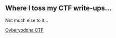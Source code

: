 ## Where I toss my CTF write-ups...

Not much else to it...

[Cyberyoddha CTF](https://finay.github.io/Writeups/Cyberyoddha/)

